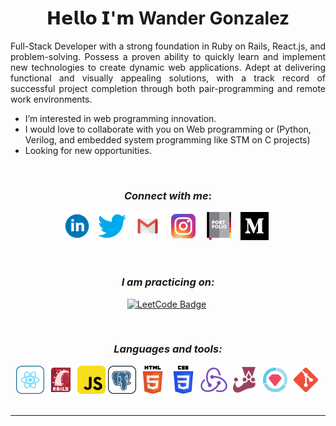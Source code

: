 <h1 align="center">𝗛𝗲𝗹𝗹𝗼 𝗜'𝗺 Wander Gonzalez</h1>

<p align="justify"> Full-Stack Developer with a strong foundation in Ruby on Rails, React.js, and problem-solving. Possess a proven ability to quickly learn and implement new technologies to create dynamic web applications. Adept at delivering functional and visually appealing solutions, with a track record of successful project completion through both pair-programming and remote work environments.</p>

-  I’m interested in web programming innovation.
- I would love to collaborate with you on Web programming or (Python, Verilog, and embedded system programming like STM on C projects)
- Looking for new opportunities. 

    
&nbsp;<h3 align="center">*Connect with me*:</h3> 

<div align="center">
    
[<img alt="LinkedIn" width="45px" src="assets/linkedin.svg">](https://www.linkedin.com/in/wander-gonzalez/) &nbsp; 
[<img alt="Twitter" width="45px" src="assets/twitter.svg">](https://twitter.com/wanderklk1) &nbsp; 
[<img alt="Gmail" width="45px" src="assets/gmail.svg">](mailto://wandergonzalez0@hotmail.com) &nbsp; 
[<img alt="Instagram" width="45px" src="assets/insta.svg">](https://www.instagram.com/wander_acg/) &nbsp; 
[<img alt="Portfolio" width="45px" src="assets/portfolio.svg">](https://wander-portfolio.netlify.app/) &nbsp;
[<img alt="Medium" width="45px" src="assets/medium-svgrepo-com.svg">](https://medium.com/@wandergonzalez0) &nbsp; 
    
</div>

&nbsp;<h3 align="center">*I am practicing on:*</h3>

<div align="center">
    
[![LeetCode Badge](https://img.shields.io/badge/-LeetCode-FFA116?style=for-the-badge&logo=LeetCode&logoColor=black&link=https://leetcode.com/wandergithub/)](https://leetcode.com/wandergithub/)&nbsp;
    
</div>

&nbsp;<h3 align="center">*Languages and tools:*</h3>

<div align="center">
    <img alt="React.js" height="45px" src="assets/react.svg">
    <img alt="Rails" width="45px" src="assets/rails.svg">
    <img alt="javascript" width="45px" src="assets/javascript.svg">
    <img alt="postgresql" width="45px" src="assets/postgresql.svg">
    <img alt="html-5" width="45px" src="assets/html-5.svg">
    <img alt="CSS 3" width="45px" src="assets/css-3.svg">
    <img alt="Redux" width="45px" src="assets/redux.svg">
    <img alt="Jest" width="45px" src="assets/jest.svg">
    <img alt="Rspec" width="45px" src="assets/rspec.svg">
    <img alt="Git" width="45px" src="assets/git.svg">
</div>
    
<br>

<!-- 
&nbsp;<h3 align="center">*GitHub stats:*</h3>

<p align="center">
    
<img align="center" src="https://github-readme-stats.vercel.app/api?username=wandergithub&show_icons=true&theme=tokyonight" alt="wandergithub" width="500" /> 
    
</p> -->

---

<!---
wandergithub/wandergithub is a ✨ special ✨ repository because its `README.md` (this file) appears on your GitHub profile.
You can click the Preview link to take a look at your changes.
--->
